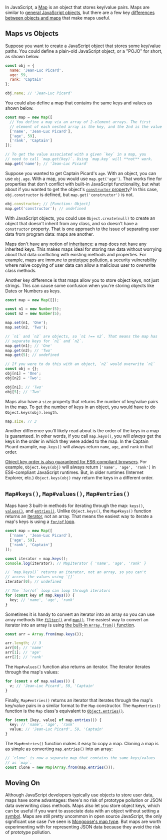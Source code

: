 In JavaScript, a [Map](https://developer.mozilla.org/en-US/docs/Web/JavaScript/Reference/Global_Objects/Map) is an object that stores key/value pairs. Maps are
similar to [general JavaScript objects](https://developer.mozilla.org/en-US/docs/Web/JavaScript/Reference/Global_Objects/Object), but there are a few key [differences between objects and maps](https://developer.mozilla.org/en-US/docs/Web/JavaScript/Reference/Global_Objects/Map#Objects_and_maps_compared) that make maps useful.

Maps vs Objects
---------------

Suppose you want to create a JavaScript object that stores some
key/value paths. You could define a plain-old JavaScript object,
or a "POJO" for short, as shown below.

```javascript
const obj = {
  name: 'Jean-Luc Picard',
  age: 59,
  rank: 'Captain'
};

obj.name; // 'Jean-Luc Picard'
```

You could also define a map that contains the same keys and values as shown below.

```javascript
const map = new Map([
  // You define a map via an array of 2-element arrays. The first
  // element of each nested array is the key, and the 2nd is the value
  ['name', 'Jean-Luc Picard'],
  ['age', 59],
  ['rank', 'Captain']
]);

// To get the value associated with a given `key` in a map, you
// need to call `map.get(key)`. Using `map.key` will **not** work.
map.get('name'); // 'Jean-Luc Picard'
```

Suppose you wanted to get Captain Picard's `age`. With an object,
you can use `obj.age`. With a map, you would use `map.get('age')`.
That works fine for properties that don't conflict with built-in
JavaScript functionality, but what about if you wanted to get the
object's [`constructor` property](https://developer.mozilla.org/en-US/docs/Web/JavaScript/Reference/Global_Objects/Object/constructor)? In this case, `obj.constructor`
is defined, but `map.get('constructor')` is not.

```javascript
obj.constructor; // [Function: Object]
map.get('constructor'); // undefined
```

With JavaScript objects, you could use
`Object.create(null)` to create an object
that doesn't inherit from any class, and
so doesn't have a `constructor` property.
That is one approach to the issue of separating
user data from program data: maps are another.

Maps don't have any notion of [inheritance](https://masteringjs.io/tutorials/fundamentals/prototype): a map does not have any inherited keys. This makes maps ideal for storing raw
data without worrying about that data conflicting with existing
methods and properties. For example, maps are immune to [prototype pollution](https://snyk.io/blog/after-three-years-of-silence-a-new-jquery-prototype-pollution-vulnerability-emerges-once-again/), a security vulnerability where naive copying of user data can allow a malicious user to overwrite class methods.

Another key difference is that maps allow you to store object keys,
not just strings. This can cause some confusion when you're storing
objects like Dates or Numbers as keys.

```javascript
const map = new Map([]);

const n1 = new Number(5);
const n2 = new Number(5);

map.set(n1, 'One');
map.set(n2, 'Two');

// `n1` and `n2` are objects, so `n1 !== n2`. That means the map has
// separate keys for `n1` and `n2`.
map.get(n1); // 'One'
map.get(n2); // 'Two'
map.get(5); // undefined

// If you were to do this with an object, `n2` would overwrite `n1`
const obj = {};
obj[n1] = 'One';
obj[n2] = 'Two';

obj[n1]; // 'Two'
obj[5]; // 'Two'
```

Maps also have a `size` property that returns the number of key/value 
pairs in the map. To get the number of keys in an object, you would
have to do `Object.keys(obj).length`.

```javascript
map.size; // 3
```

Another difference you'll likely read about is the order of the keys
in a map is guaranteed. In other words, if you call `map.keys()`, you 
will _always_ get the keys in the order in which they were added to
the map. In the Captain Picard example, `map.keys()` will always
return `name`, `age`, and `rank` in that order.

[Object key order is also guaranteed for ES6-compliant browsers](https://www.stefanjudis.com/today-i-learned/property-order-is-predictable-in-javascript-objects-since-es2015/). For example, `Object.keys(obj)` will always return
`['name', 'age', 'rank']` in ES6-compliant JavaScript runtimes. But,
in older runtimes (Internet Explorer, etc.) `Object.keys(obj)` may
return the keys in a different order.

`Map#keys()`, `Map#values()`, `Map#entries()`
---------------------------------------------

Maps have 3 built-in methods for iterating through the map: `keys()`, [`values()`](https://developer.mozilla.org/en-US/docs/Web/JavaScript/Reference/Global_Objects/Map/values), and [`entries()`](https://developer.mozilla.org/en-US/docs/Web/JavaScript/Reference/Global_Objects/Map/entries). Unlike `Object.keys()`, the `Map#keys()` function returns an [iterator](https://developer.mozilla.org/en-US/docs/Web/JavaScript/Guide/Iterators_and_Generators), not an array. That means the easiest way to
iterate a map's keys is using a [`for/of` loop](/for-vs-for-each-vs-for-in-vs-for-of-in-javascript).

```javascript
const map = new Map([
  ['name', 'Jean-Luc Picard'],
  ['age', 59],
  ['rank', 'Captain']
]);

const iterator = map.keys();
console.log(iterator); // MapIterator { 'name', 'age', 'rank' }

// `map.keys()` returns an iterator, not an array, so you can't
// access the values using `[]`
iterator[0]; // undefined

// The `for/of` loop can loop through iterators
for (const key of map.keys()) {
  key; // 'name', 'age', 'rank'
}
```

Sometimes it is handy to convert an iterator into an array so you
can use array methods like [`filter()`](https://developer.mozilla.org/en-US/docs/Web/JavaScript/Reference/Global_Objects/Array/filter) and [`map()`](https://developer.mozilla.org/en-US/docs/Web/JavaScript/Reference/Global_Objects/Array/map). The easiest way to convert an iterator into an array is using [the built-in `Array.from()` function](https://developer.mozilla.org/en-US/docs/Web/JavaScript/Reference/Global_Objects/Array/from).

```javascript
const arr = Array.from(map.keys());

arr.length; // 3
arr[0]; // 'name'
arr[1]; // 'age'
arr[2]; // 'rank'
```

The `Map#values()` function also returns an iterator. The iterator
iterates through the map's values:

```javascript
for (const v of map.values()) {
  v; // 'Jean-Luc Picard', 59, 'Captain'
}
```

Finally, `Map#entries()` returns an iterator that iterates through
the map's key/value pairs in a similar format to the `Map` 
constructor. The `Map#entries()` function is the `Map` class's
equivalent to [`Object.entries()`](https://developer.mozilla.org/en-US/docs/Web/JavaScript/Reference/Global_Objects/Object/entries).

```javascript
for (const [key, value] of map.entries()) {
  key; // 'name', 'age', 'rank'
  value; // 'Jean-Luc Picard', 59, 'Captain'
}
```

The `Map#entries()` function makes it easy to copy a map. Cloning
a map is as simple as converting `map.entries()` into an array:

```javascript
// `clone` is now a separate map that contains the same keys/values
// as `map`.
const clone = new Map(Array.from(map.entries()));
```

Moving On
---------

Although JavaScript developers typically use objects to store user
data, maps have some advantages: there's no risk of prototype
pollution or JSON data overwriting class methods. Maps also let
you store object keys, which can be useful if you want to associate
data with an object without setting a [symbol](a-practical-guide-to-symbols-in-javascript.html). Maps are still
pretty uncommon in open source JavaScript, the only significant
use case I've seen is [Mongoose's map type](https://thecodebarbarian.com/whats-new-in-mongoose-5.1-map-support.html). But maps are worth experimenting with for representing JSON
data because they avoid the risk of prototype pollution.
